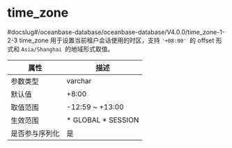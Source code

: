 time_zone 
==============================
#docslug#/oceanbase-database/oceanbase-database/V4.0.0/time_zone-1-2-3
time_zone 用于设置当前租户会话使用的时区，支持 `'+08:00' `的 offset 形式和 `Asia/Shanghai `的地域形式取值。


| **属性**  |                                                   **描述**                                                   |
|---------|------------------------------------------------------------------------------------------------------------|
| 参数类型    | varchar                                                                                                    |
| 默认值     | +8:00                                                                                                      |
| 取值范围    | -12:59 \~ +13:00                                                                                           |
| 生效范围    | * GLOBAL   * SESSION    |
| 是否参与序列化 | 是                                                                                                          |


